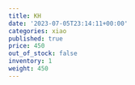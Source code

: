 ```yaml
---
title: KH
date: '2023-07-05T23:14:11+00:00'
categories: xiao
published: true
price: 450
out_of_stock: false
inventory: 1
weight: 450
---
```


